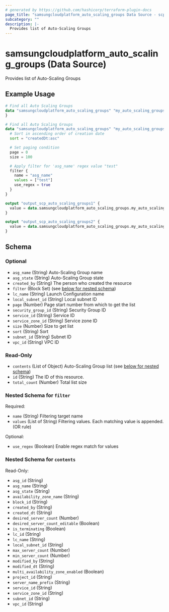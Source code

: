 ```yaml
---
# generated by https://github.com/hashicorp/terraform-plugin-docs
page_title: "samsungcloudplatform_auto_scaling_groups Data Source - scp"
subcategory: ""
description: |-
  Provides list of Auto-Scaling Groups
---
```


# samsungcloudplatform_auto_scaling_groups (Data Source)

Provides list of Auto-Scaling Groups

## Example Usage

```terraform
# Find all Auto Scaling Groups
data "samsungcloudplatform_auto_scaling_groups" "my_auto_scaling_groups1" {
}

# Find all Auto Scaling Groups
data "samsungcloudplatform_auto_scaling_groups" "my_auto_scaling_groups2" {
  # Sort in ascending order of creation date
  sort = "createdDt:asc"

  # Set paging condition
  page = 0
  size = 100

  # Apply filter for 'asg_name' regex value "test"
  filter {
    name = "asg_name"
    values = ["test"]
    use_regex = true
  }
}

output "output_scp_auto_scaling_groups1" {
  value = data.samsungcloudplatform_auto_scaling_groups.my_auto_scaling_groups1
}

output "output_scp_auto_scaling_groups2" {
  value = data.samsungcloudplatform_auto_scaling_groups.my_auto_scaling_groups2
}
```

<!-- schema generated by tfplugindocs -->
## Schema

### Optional

- `asg_name` (String) Auto-Scaling Group name
- `asg_state` (String) Auto-Scaling Group state
- `created_by` (String) The person who created the resource
- `filter` (Block Set) (see [below for nested schema](#nestedblock--filter))
- `lc_name` (String) Launch Configuration name
- `local_subnet_id` (String) Local subnet ID
- `page` (Number) Page start number from which to get the list
- `security_group_id` (String) Security Group ID
- `service_id` (String) Service ID
- `service_zone_id` (String) Service zone ID
- `size` (Number) Size to get list
- `sort` (String) Sort
- `subnet_id` (String) Subnet ID
- `vpc_id` (String) VPC ID

### Read-Only

- `contents` (List of Object) Auto-Scaling Group list (see [below for nested schema](#nestedatt--contents))
- `id` (String) The ID of this resource.
- `total_count` (Number) Total list size

<a id="nestedblock--filter"></a>
### Nested Schema for `filter`

Required:

- `name` (String) Filtering target name
- `values` (List of String) Filtering values. Each matching value is appended. (OR rule)

Optional:

- `use_regex` (Boolean) Enable regex match for values


<a id="nestedatt--contents"></a>
### Nested Schema for `contents`

Read-Only:

- `asg_id` (String)
- `asg_name` (String)
- `asg_state` (String)
- `availability_zone_name` (String)
- `block_id` (String)
- `created_by` (String)
- `created_dt` (String)
- `desired_server_count` (Number)
- `desired_server_count_editable` (Boolean)
- `is_terminating` (Boolean)
- `lc_id` (String)
- `lc_name` (String)
- `local_subnet_id` (String)
- `max_server_count` (Number)
- `min_server_count` (Number)
- `modified_by` (String)
- `modified_dt` (String)
- `multi_availability_zone_enabled` (Boolean)
- `project_id` (String)
- `server_name_prefix` (String)
- `service_id` (String)
- `service_zone_id` (String)
- `subnet_id` (String)
- `vpc_id` (String)


